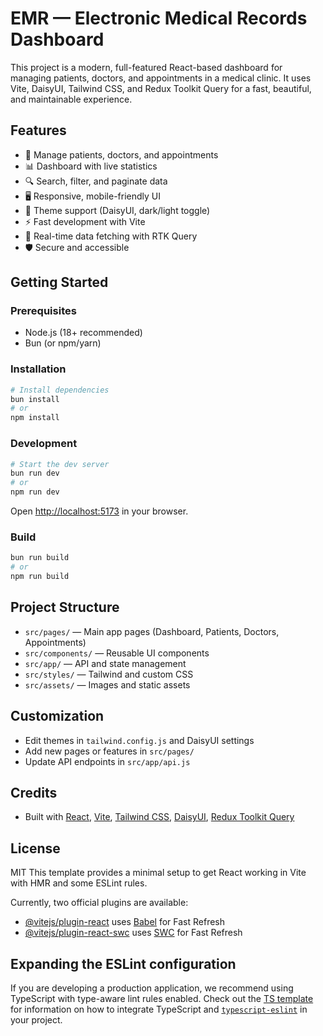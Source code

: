 # EMR — Electronic Medical Records Dashboard

This project is a modern, full-featured React-based dashboard for managing patients, doctors, and appointments in a medical clinic. It uses Vite, DaisyUI, Tailwind CSS, and Redux Toolkit Query for a fast, beautiful, and maintainable experience.

## Features

- 🏥 Manage patients, doctors, and appointments
- 📊 Dashboard with live statistics
- 🔍 Search, filter, and paginate data
- 🖥️ Responsive, mobile-friendly UI
- 🎨 Theme support (DaisyUI, dark/light toggle)
- ⚡ Fast development with Vite
- 🔄 Real-time data fetching with RTK Query
- 🛡️ Secure and accessible

## Getting Started

### Prerequisites

- Node.js (18+ recommended)
- Bun (or npm/yarn)

### Installation

```bash
# Install dependencies
bun install
# or
npm install
```

### Development

```bash
# Start the dev server
bun run dev
# or
npm run dev
```

Open [http://localhost:5173](http://localhost:5173) in your browser.

### Build

```bash
bun run build
# or
npm run build
```

## Project Structure

- `src/pages/` — Main app pages (Dashboard, Patients, Doctors, Appointments)
- `src/components/` — Reusable UI components
- `src/app/` — API and state management
- `src/styles/` — Tailwind and custom CSS
- `src/assets/` — Images and static assets

## Customization

- Edit themes in `tailwind.config.js` and DaisyUI settings
- Add new pages or features in `src/pages/`
- Update API endpoints in `src/app/api.js`

## Credits

- Built with [React](https://react.dev/), [Vite](https://vitejs.dev/), [Tailwind CSS](https://tailwindcss.com/), [DaisyUI](https://daisyui.com/), [Redux Toolkit Query](https://redux-toolkit.js.org/rtk-query/overview)

## License

MIT
This template provides a minimal setup to get React working in Vite with HMR and some ESLint rules.

Currently, two official plugins are available:

- [@vitejs/plugin-react](https://github.com/vitejs/vite-plugin-react/blob/main/packages/plugin-react) uses [Babel](https://babeljs.io/) for Fast Refresh
- [@vitejs/plugin-react-swc](https://github.com/vitejs/vite-plugin-react/blob/main/packages/plugin-react-swc) uses [SWC](https://swc.rs/) for Fast Refresh

## Expanding the ESLint configuration

If you are developing a production application, we recommend using TypeScript with type-aware lint rules enabled. Check out the [TS template](https://github.com/vitejs/vite/tree/main/packages/create-vite/template-react-ts) for information on how to integrate TypeScript and [`typescript-eslint`](https://typescript-eslint.io) in your project.
